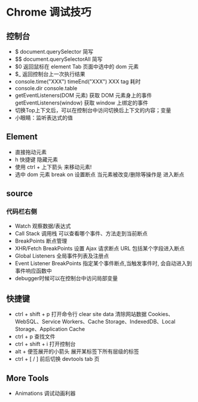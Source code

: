 # Chrome 调试技巧

## 控制台

- $ document.querySelector 简写
- $$ document.querySelectorAll 简写
- $0 返回鼠标在 element Tab 页面中选中的 dom 元素
- $\_ 返回控制台上一次执行结果
- console.time("XXX") timeEnd("XXX") XXX tag 耗时
- console.dir console.table
- getEventListeners(DOM 元素) 获取 DOM 元素身上的事件 getEventListeners(window) 获取 window 上绑定的事件
- 切换Top上下文后，可以在控制台中访问切换后上下文的内容；变量
- 小眼睛：监听表达式的值

## Element

- 直接拖动元素
- h 快捷键 隐藏元素
- 使用 ctrl + 上下箭头 来移动元素!
- 选中 dom 元素 break on 设置断点 当元素被改变/删除等操作是 进入断点

## source

### 代码栏右侧

- Watch 观察数据/表达式
- Call Stack 调用栈 可以查看哪个事件、方法走到当前断点
- BreakPoints 断点管理
- XHR/Fetch BreakPoints 设置 Ajax 请求断点 URL 包括某个字段进入断点
- Global Listeners 全局事件列表及注册点
- Event Listener BreakPoints 指定某个事件断点,当触发事件时, 会自动进入到事件响应函数中
- debugger时候可以在控制台中访问局部变量


## 快捷键

- ctrl + shift + p 打开命令行
  clear site data 清除网站数据 Cookies、WebSQL、Service Workers、Cache Storage、IndexedDB、Local Storage、Application Cache
- ctrl + p 查找文件
- ctrl + shift + i 打开控制台
- alt + 便签展开的小箭头 展开某标签下所有层级的标签
- ctrl + [ / ] 前后切换 devtools tab 页

## More Tools

- Animations 调试动画利器
